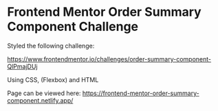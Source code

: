# Frontend Mentor Order Summary Component Challenge

Styled the following challenge:

https://www.frontendmentor.io/challenges/order-summary-component-QlPmajDUj

Using CSS, (Flexbox) and HTML

Page can be viewed here: https://frontend-mentor-order-summary-component.netlify.app/
